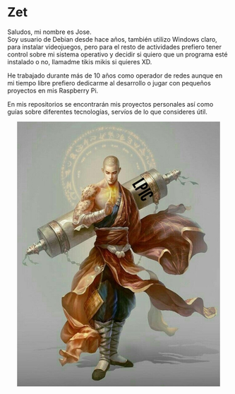 # **Zet**
Saludos, mi nombre es Jose.    
Soy usuario de Debian desde hace años, también utilizo Windows claro, para instalar videojuegos, pero para el resto de actividades prefiero tener control sobre mi sistema operativo y decidir si quiero que un programa esté instalado o no, llamadme tikis mikis si quieres XD.

He trabajado durante más de 10 años como operador de redes aunque en mi tiempo libre prefiero dedicarme al desarrollo o jugar con pequeños proyectos en mis Raspberry Pi.

En mis repositorios se  encontrarán mis proyectos personales así como guías sobre diferentes tecnologías, servíos de lo que consideres útil.


<p align="center">
  <img height="600" src="Monje.jpg">
</p>

